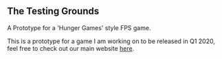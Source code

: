 ## The Testing Grounds
A Prototype for a 'Hunger Games' style FPS game.

This is a prototype for a game I am working on to be released in Q1 2020, feel free to check out our main website [here](https://www.dragoncavestudios.co.uk/).
